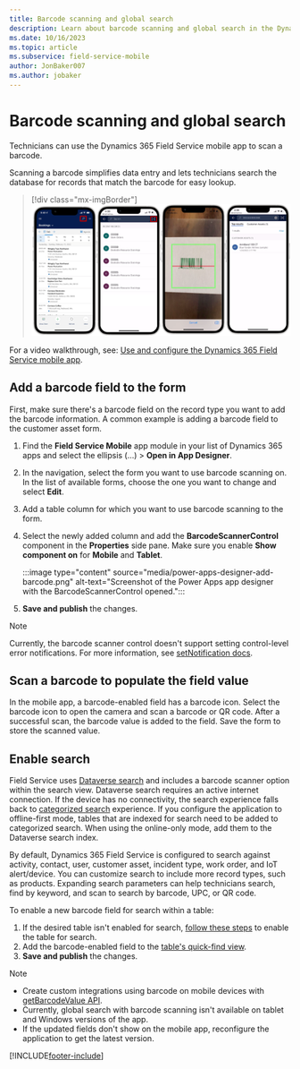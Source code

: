 ```yaml
---
title: Barcode scanning and global search
description: Learn about barcode scanning and global search in the Dynamics 365 Field Service mobile app.
ms.date: 10/16/2023
ms.topic: article
ms.subservice: field-service-mobile
author: JonBaker007
ms.author: jobaker
---
```


# Barcode scanning and global search

Technicians can use the Dynamics 365 Field Service mobile app to scan a barcode.

Scanning a barcode simplifies data entry and lets technicians search the database for records that match the barcode for easy lookup.

> [!div class="mx-imgBorder"]
> ![Four mobile devices in different stages of the barcode scan process.](./media/mobile-scan-barcode-new.png)

For a video walkthrough, see: [Use and configure the Dynamics 365 Field Service mobile app](https://youtu.be/tcDt_vJ5csI?t=479).

## Add a barcode field to the form

First, make sure there's a barcode field on the record type you want to add the barcode information. A common example is adding a barcode field to the customer asset form.

1. Find the **Field Service Mobile** app module in your list of Dynamics 365 apps and select the ellipsis (&hellip;) > **Open in App Designer**.

1. In the navigation, select the form you want to use barcode scanning on. In the list of available forms, choose the one you want to change and select **Edit**.

1. Add a table column for which you want to use barcode scanning to the form.

1. Select the newly added column and add the **BarcodeScannerControl** component in the **Properties** side pane. Make sure you enable **Show component on** for **Mobile** and **Tablet**.

   :::image type="content" source="media/power-apps-designer-add-barcode.png" alt-text="Screenshot of the Power Apps app designer with the BarcodeScannerControl opened.":::

1. **Save and publish** the changes.

> [!NOTE]
> Currently, the barcode scanner control doesn't support setting control-level error notifications. For more information, see [setNotification docs](/power-apps/developer/model-driven-apps/clientapi/reference/controls/setnotification).

## Scan a barcode to populate the field value

In the mobile app, a barcode-enabled field has a barcode icon. Select the barcode icon to open the camera and scan a barcode or QR code. After a successful scan, the barcode value is added to the field. Save the form to store the scanned value.

## Enable search

Field Service uses [Dataverse search](/powerapps/mobile/relevance-search-mobile) and includes a barcode scanner option within the search view. Dataverse search requires an active internet connection. If the device has no connectivity, the search experience falls back to [categorized search](/powerapps/user/quick-find) experience. If you configure the application to offline-first mode, tables that are indexed for search need to be added to categorized search. When using the online-only mode, add them to the Dataverse search index.

By default, Dynamics 365 Field Service is configured to search against activity, contact, user, customer asset, incident type, work order, and IoT alert/device. You can customize search to include more record types, such as products. Expanding search parameters can help technicians search, find by keyword, and scan to search by barcode, UPC, or QR code.

To enable a new barcode field for search within a table:

1. If the desired table isn't enabled for search, [follow these steps](/power-platform/admin/configure-relevance-search-organization#select-tables-for-dataverse-search) to enable the table for search. 
2. Add the barcode-enabled field to the [table's quick-find view](/power-platform/admin/configure-relevance-search-organization#select-searchable-fields-and-filters-for-each-table).
3. **Save and publish** the changes.

> [!NOTE]
>
> - Create custom integrations using barcode on mobile devices with [getBarcodeValue API](/power-apps/developer/model-driven-apps/clientapi/reference/xrm-device/getbarcodevalue).
> - Currently, global search with barcode scanning isn't available on tablet and Windows versions of the app.
> - If the updated fields don't show on the mobile app, reconfigure the application to get the latest version.

[!INCLUDE[footer-include](../includes/footer-banner.md)]
